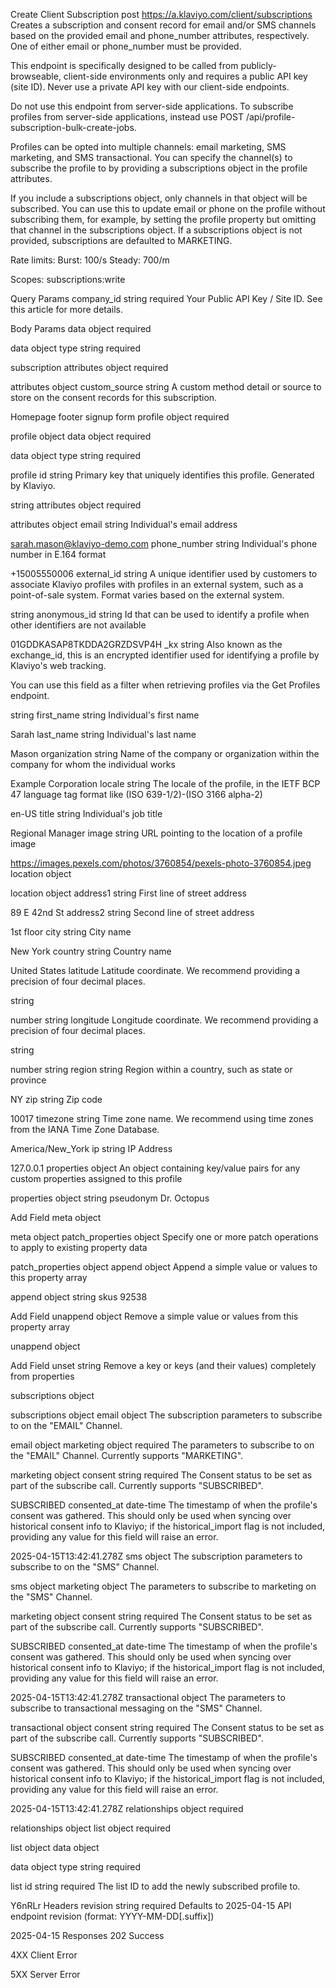 Create Client Subscription
post
https://a.klaviyo.com/client/subscriptions
Creates a subscription and consent record for email and/or SMS channels based on the provided email and phone_number attributes, respectively. One of either email or phone_number must be provided.

This endpoint is specifically designed to be called from publicly-browseable, client-side environments only and requires a public API key (site ID). Never use a private API key with our client-side endpoints.

Do not use this endpoint from server-side applications.
To subscribe profiles from server-side applications, instead use POST /api/profile-subscription-bulk-create-jobs.

Profiles can be opted into multiple channels: email marketing, SMS marketing, and SMS transactional. You can specify the channel(s) to subscribe the profile to by providing a subscriptions object in the profile attributes.

If you include a subscriptions object, only channels in that object will be subscribed. You can use this to update email or phone on the profile without subscribing them, for example, by setting the profile property but omitting that channel in the subscriptions object. If a subscriptions object is not provided, subscriptions are defaulted to MARKETING.

Rate limits:
Burst: 100/s
Steady: 700/m

Scopes:
subscriptions:write

Query Params
company_id
string
required
Your Public API Key / Site ID. See this article for more details.

Body Params
data
object
required

data object
type
string
required

subscription
attributes
object
required

attributes object
custom_source
string
A custom method detail or source to store on the consent records for this subscription.

Homepage footer signup form
profile
object
required

profile object
data
object
required

data object
type
string
required

profile
id
string
Primary key that uniquely identifies this profile. Generated by Klaviyo.

string
attributes
object
required

attributes object
email
string
Individual's email address

sarah.mason@klaviyo-demo.com
phone_number
string
Individual's phone number in E.164 format

+15005550006
external_id
string
A unique identifier used by customers to associate Klaviyo profiles with profiles in an external system, such as a point-of-sale system. Format varies based on the external system.

string
anonymous_id
string
Id that can be used to identify a profile when other identifiers are not available

01GDDKASAP8TKDDA2GRZDSVP4H
_kx
string
Also known as the exchange_id, this is an encrypted identifier used for identifying a
profile by Klaviyo's web tracking.

You can use this field as a filter when retrieving profiles via the Get Profiles endpoint.

string
first_name
string
Individual's first name

Sarah
last_name
string
Individual's last name

Mason
organization
string
Name of the company or organization within the company for whom the individual works

Example Corporation
locale
string
The locale of the profile, in the IETF BCP 47 language tag format like (ISO 639-1/2)-(ISO 3166 alpha-2)

en-US
title
string
Individual's job title

Regional Manager
image
string
URL pointing to the location of a profile image

https://images.pexels.com/photos/3760854/pexels-photo-3760854.jpeg
location
object

location object
address1
string
First line of street address

89 E 42nd St
address2
string
Second line of street address

1st floor
city
string
City name

New York
country
string
Country name

United States
latitude
Latitude coordinate. We recommend providing a precision of four decimal places.


string

number
string
longitude
Longitude coordinate. We recommend providing a precision of four decimal places.


string

number
string
region
string
Region within a country, such as state or province

NY
zip
string
Zip code

10017
timezone
string
Time zone name. We recommend using time zones from the IANA Time Zone Database.

America/New_York
ip
string
IP Address

127.0.0.1
properties
object
An object containing key/value pairs for any custom properties assigned to this profile


properties object
string
pseudonym
Dr. Octopus

Add Field
meta
object

meta object
patch_properties
object
Specify one or more patch operations to apply to existing property data


patch_properties object
append
object
Append a simple value or values to this property array


append object
string
skus
92538

Add Field
unappend
object
Remove a simple value or values from this property array


unappend object

Add Field
unset
string
Remove a key or keys (and their values) completely from properties

subscriptions
object

subscriptions object
email
object
The subscription parameters to subscribe to on the "EMAIL" Channel.


email object
marketing
object
required
The parameters to subscribe to on the "EMAIL" Channel. Currently supports "MARKETING".


marketing object
consent
string
required
The Consent status to be set as part of the subscribe call. Currently supports "SUBSCRIBED".


SUBSCRIBED
consented_at
date-time
The timestamp of when the profile's consent was gathered. This should only be used when syncing over historical consent info to Klaviyo; if the historical_import flag is not included, providing any value for this field will raise an error.

2025-04-15T13:42:41.278Z
sms
object
The subscription parameters to subscribe to on the "SMS" Channel.


sms object
marketing
object
The parameters to subscribe to marketing on the "SMS" Channel.


marketing object
consent
string
required
The Consent status to be set as part of the subscribe call. Currently supports "SUBSCRIBED".


SUBSCRIBED
consented_at
date-time
The timestamp of when the profile's consent was gathered. This should only be used when syncing over historical consent info to Klaviyo; if the historical_import flag is not included, providing any value for this field will raise an error.

2025-04-15T13:42:41.278Z
transactional
object
The parameters to subscribe to transactional messaging on the "SMS" Channel.


transactional object
consent
string
required
The Consent status to be set as part of the subscribe call. Currently supports "SUBSCRIBED".


SUBSCRIBED
consented_at
date-time
The timestamp of when the profile's consent was gathered. This should only be used when syncing over historical consent info to Klaviyo; if the historical_import flag is not included, providing any value for this field will raise an error.

2025-04-15T13:42:41.278Z
relationships
object
required

relationships object
list
object
required

list object
data
object

data object
type
string
required

list
id
string
required
The list ID to add the newly subscribed profile to.

Y6nRLr
Headers
revision
string
required
Defaults to 2025-04-15
API endpoint revision (format: YYYY-MM-DD[.suffix])

2025-04-15
Responses
202
Success


4XX
Client Error


5XX
Server Error
